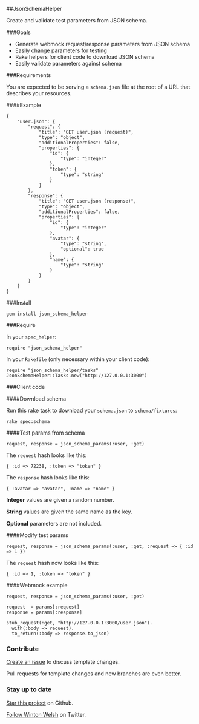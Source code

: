 ##JsonSchemaHelper

Create and validate test parameters from JSON schema.

###Goals

* Generate webmock request/response parameters from JSON schema
* Easily change parameters for testing
* Rake helpers for client code to download JSON schema
* Easily validate parameters against schema

###Requirements

You are expected to be serving a `schema.json` file at the root of a URL that describes your resources.

####Example

    {
        "user.json": {
            "request": {
                "title": "GET user.json (request)",
                "type": "object",
                "additionalProperties": false,
                "properties": {
                    "id": {
                        "type": "integer"
                    },
                    "token": {
                        "type": "string"
                    }
                }
            },
            "response": {
                "title": "GET user.json (response)",
                "type": "object",
                "additionalProperties": false,
                "properties": {
                    "id": {
                        "type": "integer"
                    },
                    "avatar": {
                        "type": "string",
                        "optional": true
                    },
                    "name": {
                        "type": "string"
                    }
                }
            }
        }
    }

###Install

    gem install json_schema_helper

###Require

In your `spec_helper`:

    require "json_schema_helper"

In your `Rakefile` (only necessary within your client code):

    require "json_schema_helper/tasks"
    JsonSchemaHelper::Tasks.new("http://127.0.0.1:3000")

###Client code

####Download schema

Run this rake task to download your `schema.json` to `schema/fixtures`:

    rake spec:schema

####Test params from schema

    request, response = json_schema_params(:user, :get)

The `request` hash looks like this:

    { :id => 72238, :token => "token" }

The `response` hash looks like this:

    { :avatar => "avatar", :name => "name" }

**Integer** values are given a random number.

**String** values are given the same name as the key.

**Optional** parameters are not included.

####Modify test params

    request, response = json_schema_params(:user, :get, :request => { :id => 1 })

The `request` hash now looks like this:

    { :id => 1, :token => "token" }

####Webmock example

    request, response = json_schema_params(:user, :get)

    request  = params[:request]
    response = params[:response]

    stub_request(:get, "http://127.0.0.1:3000/user.json").
      with(:body => request).
      to_return(:body => response.to_json)

### Contribute

[Create an issue](https://github.com/winton/json_schema_helper/issues/new) to discuss template changes.

Pull requests for template changes and new branches are even better.

### Stay up to date

[Star this project](https://github.com/winton/json_schema_helper#) on Github.

[Follow Winton Welsh](http://twitter.com/intent/user?screen_name=wintonius) on Twitter.
